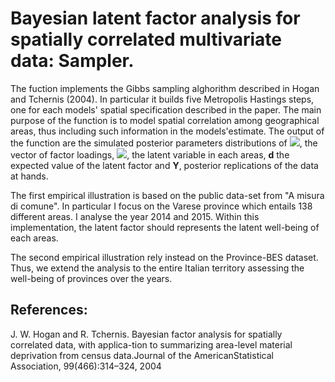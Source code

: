 # Bayesian latent factor analysis for spatially correlated multivariate data: Sampler.

The fuction implements the Gibbs sampling alghorithm described in Hogan and Tchernis (2004).
In particular it builds five Metropolis Hastings steps, one for each models' spatial specification described in the paper. The main purpose of the function is to model spatial correlation among geographical areas, thus including such information in the models'estimate. The output of the function are the simulated posterior parameters distributions of <img src="https://render.githubusercontent.com/render/math?math=\boldsymbol{\lambda}">, the vector of factor loadings,  <img src="https://render.githubusercontent.com/render/math?math=\delta_i">, the latent variable in each areas, **d** the expected value of the latent factor and **Y**, posterior replications of the data at hands. 

The first empirical illustration is based on the public data-set from "A misura di comune". In particular I focus on the Varese province which entails 138 different areas. I analyse the year 2014 and 2015.  Within this implementation, the latent factor should represents the latent well-being of each areas.

The second empirical illustration rely instead on the Province-BES dataset. Thus, we extend the analysis to the entire Italian territory assessing the well-being of provinces over the years. 

## References:

J. W. Hogan and R. Tchernis.  Bayesian factor analysis for spatially correlated data, with applica-tion to summarizing area-level material deprivation from census data.Journal of the AmericanStatistical Association, 99(466):314–324, 2004
